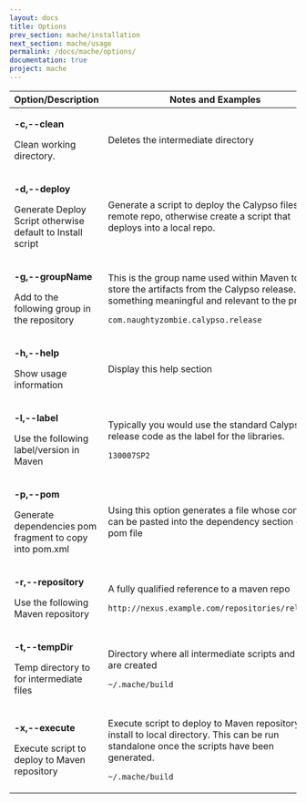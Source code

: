 ```yaml
---
layout: docs
title: Options
prev_section: mache/installation
next_section: mache/usage
permalink: /docs/mache/options/
documentation: true
project: mache
---
```


<div class="mobile-side-scroller">
<table>
  <thead>
    <tr>
      <th>Option/Description</th>
      <th>Notes and <span class="output">Examples</span></th>
    </tr>
  </thead>
  <tbody>
    <tr>
      <td>
        <p class='name'><strong>-c,--clean</strong></p>
        <p>Clean working directory.</p>
      </td>
      <td class='align-center'>
        <p>
         Deletes the intermediate directory
        </p>
        <p>
          <!--code class='output'>2008-11-17T13:07:54-08:00</code-->
        </p>
      </td>
    </tr>
    <tr>
      <td>
        <p class='name'><strong>-d,--deploy</strong></p>
        <p>Generate Deploy Script otherwise default to Install script</p>
      </td>
      <td class='align-center'>
        <p>
         Generate a script to deploy the Calypso files to a remote repo, otherwise create a script that deploys into a local repo.
        </p>
        <p>
          <!--code class='output'>2008-11-17T13:07:54-08:00</code-->
        </p>
      </td>
    </tr>
    <tr>
      <td>
        <p class='name'><strong>-g,--groupName</strong></p>
        <p>Add to the following group in the repository</p>
      </td>
      <td class='align-center'>
        <p>
         This is the group name used within Maven to store the artifacts from the Calypso release. Use something meaningful and relevant to the project.
        </p>
        <p>
          <code class='output'>com.naughtyzombie.calypso.release</code>
        </p>
      </td>
    </tr>
    <tr>
      <td>
        <p class='name'><strong>-h,--help</strong></p>
        <p>Show usage information</p>
      </td>
      <td class='align-center'>
        <p>
         Display this help section
        </p>
        <p>          
        </p>
      </td>
    </tr>
    <tr>
      <td>
        <p class='name'><strong>-l,--label</strong></p>
        <p>Use the following label/version in Maven</p>
      </td>
      <td class='align-center'>
        <p>
         Typically you would use the standard Calypso release code as the label for the libraries.
        </p>
        <p>
        	<code class='output'>130007SP2</code>          
        </p>
      </td>
    </tr>
    <tr>
      <td>
        <p class='name'><strong>-p,--pom</strong></p>
        <p>Generate dependencies pom fragment to copy into pom.xml</p>
      </td>
      <td class='align-center'>
        <p>
         Using this option generates a file whose contents can be pasted into the dependency section of a pom file
        </p>
        <p>
        </p>
      </td>
    </tr>
    <tr>
      <td>
        <p class='name'><strong>-r,--repository</strong></p>
        <p>Use the following Maven repository</p>
      </td>
      <td class='align-center'>
        <p>
         A fully qualified reference to a maven repo
        </p>
        <p>
        	<code class='output'>http://nexus.example.com/repositories/releases</code>
        </p>
      </td>
    </tr>
    <tr>
      <td>
        <p class='name'><strong>-t,--tempDir</strong></p>
        <p>Temp directory to for intermediate files</p>
      </td>
      <td class='align-center'>
        <p>
         Directory where all intermediate scripts and files are created
        </p>
        <p>
        	<code class='output'>~/.mache/build</code>
        </p>
      </td>
    </tr>
    <tr>
      <td>
        <p class='name'><strong>-x,--execute</strong></p>
        <p>Execute script to deploy to Maven repository</p>
      </td>
      <td class='align-center'>
        <p>
         Execute script to deploy to Maven repository or install to local directory. This can be run standalone once the scripts have been generated.
     	</p>
        <p>
        	<code class='output'>~/.mache/build</code>
        </p>
      </td>
    </tr>    
  </tbody>
</table>
</div>